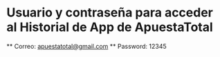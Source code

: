 # Usuario y contraseña para acceder al Historial de App de ApuestaTotal

** Correo: apuestatotal@gmail.com
** Password: 12345
